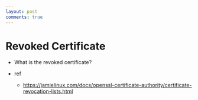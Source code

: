 ```yaml
---
layout: post
comments: true
---
```



# Revoked Certificate

* What is the revoked certificate?

* ref
    * https://jamielinux.com/docs/openssl-certificate-authority/certificate-revocation-lists.html
